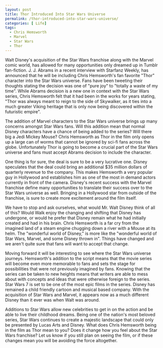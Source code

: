 ```yaml
---
layout: post
title: Thor Introduced Into Star Wars Universe
permalink: /thor-introduced-into-star-wars-universe/
categories: [ Life]
tags:
  - Chris Hemsworth
  - Marvel
  - Star Wars
  - Thor
---
```

Walt Disney's acquisition of the Star Wars franchise along with the Marvel comic world, has allowed for many opportunities only dreamed up in Tumblr fan-fiction. J. J. Abrams in a recent interview with Starfanz Weekly, has announced that he will be including Chris Hemsworth's fan favorite "Thor" character into the Star Wars universe. Fans have been tweeting their thoughts stating the decision was one of "pure joy" to "totally a waste of my time". While Abrams decision is a new one in context with the Star Wars series, Chris Hemsworth felt that it had been in the works for years stating, "Thor was always meant to reign to the side of Skywalker, as it ties into a much greater Viking heritage that is only now being discovered within the futuristic empire".

The addition of Marvel characters to the Star Wars universe brings up many concerns amongst Star Wars fans. Will this addition mean that normal Disney characters have a chance of being added to the series? Will there big a Jedi Mickey Mouse? Chris Hemsworth as Thor in the film only opens up a large can of worms that cannot be ignored by sci-fi fans across the globe. Unfortunately Thor is going to become a crucial part of the Star Wars universe and fans must accept Abrams decision to include the character.

One thing is for sure, the deal is sure to be a very lucrative one. Disney speculates that the deal could bring an additional $35 million dollars of quarterly revenue to the company. This makes Hemsworth a very popular guy in Hollywood and establishes him as one of the most in demand actors currently in front of the camera. Disney's recent success with the Marvel franchise define many opportunities to translate their success over to the Star Wars universe as well. Bringing in a Hollywood star from outside of the franchise, is sure to create more excitement around the film itself.

We have to stop and ask ourselves, what would Mr. Walt Disney think of all of this? Would Walk enjoy the changing and shifting that Disney has undergone, or would he prefer that Disney remain what he had initially created and had in his brain. Chris Hemsworth is a far cry from the imagined land of a steam engine chugging down a river with a Mouse at its helm. The "wonderful world of Disney," is more like the "wonderful world of Star Wars, Marvel, and some Disney thrown in". Things have changed and we aren't quite sure that fans will want to accept that change.

Moving forward it will be interesting to see where the Star Wars universe journeys. Hemsworth's addition to the script means that the movie series will become even more memorable to fans and sets the stage for possibilities that were not previously imagined by fans. Knowing that the series can be taken to new heights means that writers are able to mess about with concepts and ideas that were otherwise foreign to the series. Star Wars 7 is set to be one of the most epic films in the series. Disney has remained a child friendly cartoon and musical based company. With the acquisition of Star Wars and Marvel, it appears now as a much different Disney than it ever was when Walt was around.

Additions to Star Wars allow new celebrities to get in on the action and be able to live their childhood dreams. Being one of the nation's most beloved series, Star Wars continues to create a majestic landscape that could only be presented by Lucas Arts and Disney. What does Chris Hemsworth being in the film as Thor mean to you? Does it change how you feel about the Star Wars franchise? Let us know if you still plan on seeing the film, or if these changes mean you will be avoiding the force altogether.
